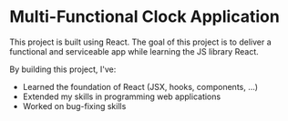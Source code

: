 # Multi-Functional Clock Application

This project is built using React. The goal of this project is to deliver a functional and serviceable app while learning the JS library React.

By building this project, I've:
- Learned the foundation of React (JSX, hooks, components, ...)
- Extended my skills in programming web applications
- Worked on bug-fixing skills
